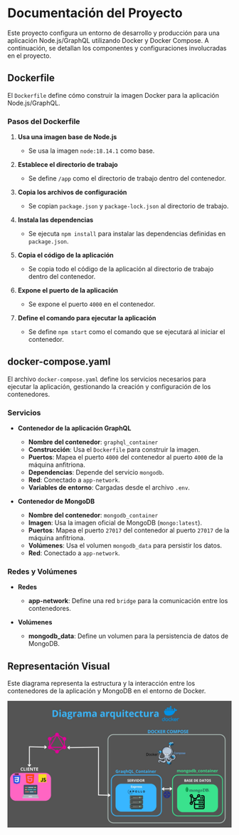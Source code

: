 # Documentación del Proyecto

Este proyecto configura un entorno de desarrollo y producción para una aplicación Node.js/GraphQL utilizando Docker y Docker Compose. A continuación, se detallan los componentes y configuraciones involucradas en el proyecto.

## Dockerfile

El `Dockerfile` define cómo construir la imagen Docker para la aplicación Node.js/GraphQL.

### Pasos del Dockerfile

1. **Usa una imagen base de Node.js**
   - Se usa la imagen `node:18.14.1` como base.

2. **Establece el directorio de trabajo**
   - Se define `/app` como el directorio de trabajo dentro del contenedor.

3. **Copia los archivos de configuración**
   - Se copian `package.json` y `package-lock.json` al directorio de trabajo.

4. **Instala las dependencias**
   - Se ejecuta `npm install` para instalar las dependencias definidas en `package.json`.

5. **Copia el código de la aplicación**
   - Se copia todo el código de la aplicación al directorio de trabajo dentro del contenedor.

6. **Expone el puerto de la aplicación**
   - Se expone el puerto `4000` en el contenedor.

7. **Define el comando para ejecutar la aplicación**
   - Se define `npm start` como el comando que se ejecutará al iniciar el contenedor.

## docker-compose.yaml

El archivo `docker-compose.yaml` define los servicios necesarios para ejecutar la aplicación, gestionando la creación y configuración de los contenedores.

### Servicios

- **Contenedor de la aplicación GraphQL**
  - **Nombre del contenedor**: `graphql_container`
  - **Construcción**: Usa el `Dockerfile` para construir la imagen.
  - **Puertos**: Mapea el puerto `4000` del contenedor al puerto `4000` de la máquina anfitriona.
  - **Dependencias**: Depende del servicio `mongodb`.
  - **Red**: Conectado a `app-network`.
  - **Variables de entorno**: Cargadas desde el archivo `.env`.

- **Contenedor de MongoDB**
  - **Nombre del contenedor**: `mongodb_container`
  - **Imagen**: Usa la imagen oficial de MongoDB (`mongo:latest`).
  - **Puertos**: Mapea el puerto `27017` del contenedor al puerto `27017` de la máquina anfitriona.
  - **Volúmenes**: Usa el volumen `mongodb_data` para persistir los datos.
  - **Red**: Conectado a `app-network`.

### Redes y Volúmenes

- **Redes**
  - **app-network**: Define una red `bridge` para la comunicación entre los contenedores.

- **Volúmenes**
  - **mongodb_data**: Define un volumen para la persistencia de datos de MongoDB.

## Representación Visual

Este diagrama representa la estructura y la interacción entre los contenedores de la aplicación y MongoDB en el entorno de Docker.

![Diagrama de Docker](DIagrama-Arquitectura/DiagramaArquitectura-Docker.jpg)
